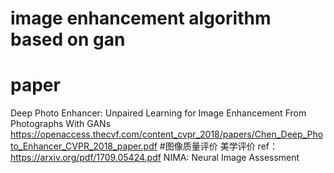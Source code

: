 # image enhancement algorithm based on gan
# paper
Deep Photo Enhancer: Unpaired Learning for Image Enhancement From Photographs With GANs  
https://openaccess.thecvf.com/content_cvpr_2018/papers/Chen_Deep_Photo_Enhancer_CVPR_2018_paper.pdf
#图像质量评价
美学评价
ref：https://arxiv.org/pdf/1709.05424.pdf
NIMA: Neural Image Assessment